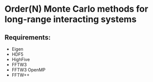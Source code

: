 # Order(N) Monte Carlo methods for long-range interacting systems

## Requirements:
- Eigen
- HDF5
- HighFive
- FFTW3
- FFTW3 OpenMP
- FFTW++


